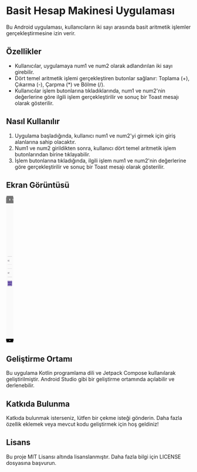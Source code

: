 # Basit Hesap Makinesi Uygulaması

Bu Android uygulaması, kullanıcıların iki sayı arasında basit aritmetik işlemler gerçekleştirmesine izin verir.

## Özellikler

- Kullanıcılar, uygulamaya num1 ve num2 olarak adlandırılan iki sayı girebilir.
- Dört temel aritmetik işlemi gerçekleştiren butonlar sağlanır: Toplama (+), Çıkarma (-), Çarpma (*) ve Bölme (/).
- Kullanıcılar işlem butonlarına tıkladıklarında, num1 ve num2'nin değerlerine göre ilgili işlem gerçekleştirilir ve sonuç bir Toast mesajı olarak gösterilir.

## Nasıl Kullanılır

1. Uygulama başladığında, kullanıcı num1 ve num2'yi girmek için giriş alanlarına sahip olacaktır.
2. Num1 ve num2 girildikten sonra, kullanıcı dört temel aritmetik işlem butonlarından birine tıklayabilir.
3. İşlem butonlarına tıkladığında, ilgili işlem num1 ve num2'nin değerlerine göre gerçekleştirilir ve sonuç bir Toast mesajı olarak gösterilir.

## **Ekran Görüntüsü**
<img src="app/src/main/res/drawable/calculator.png" alt="Uygulamanın UI tasarımı" width="20" height="400">


## Geliştirme Ortamı

Bu uygulama Kotlin programlama dili ve Jetpack Compose kullanılarak geliştirilmiştir. Android Studio gibi bir geliştirme ortamında açılabilir ve derlenebilir.

## Katkıda Bulunma

Katkıda bulunmak isterseniz, lütfen bir çekme isteği gönderin. Daha fazla özellik eklemek veya mevcut kodu geliştirmek için hoş geldiniz!

## Lisans

Bu proje MIT Lisansı altında lisanslanmıştır. Daha fazla bilgi için LICENSE dosyasına başvurun.
